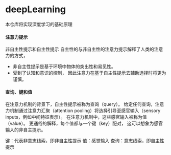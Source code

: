 # deepLearning
本仓库将实现深度学习的基础原理

#### 注意力提示
非自主性提示和自主性提示
自主性的与非自主性的注意力提示解释了人类的注意力的方式，
- 非自主性提示是基于环境中物体的突出性和易见性。
- 受到了认知和意识的控制， 因此注意力在基于自主性提示去辅助选择时将更为谨慎。

#### 查询、键和值
在注意力机制的背景下，自主性提示被称为查询（query）。 
给定任何查询，注意力机制通过注意力汇聚（attention pooling）将选择引导至感官输入（sensory inputs，例如中间特征表示）。
在注意力机制中，这些感官输入被称为值（value）。 更通俗的解释，每个值都与一个键（key）配对， 这可以想象为感官输入的非自主提示。 

键：代表非意志线索，即非自主性提示
值：感觉输入
查询：意志线索，即自主性提示


